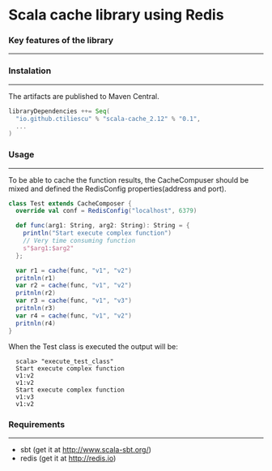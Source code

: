 # Scala cache library using Redis

### Key features of the library
____

### Instalation
____
The artifacts are published to Maven Central.
```scala
libraryDependencies ++= Seq(
  "io.github.ctiliescu" % "scala-cache_2.12" % "0.1",
  ...
)
```

### Usage
____
To be able to cache the function results, the CacheCompuser should be mixed and defined the RedisConfig properties(address and port).

```scala
class Test extends CacheComposer {
  override val conf = RedisConfig("localhost", 6379)

  def func(arg1: String, arg2: String): String = {
    println("Start execute complex function")
    // Very time consuming function
    s"$arg1:$arg2"
  };

  var r1 = cache(func, "v1", "v2")
  pritnln(r1)
  var r2 = cache(func, "v1", "v2")
  pritnln(r2)
  var r3 = cache(func, "v1", "v3")
  pritnln(r3)
  var r4 = cache(func, "v1", "v2")
  pritnln(r4)
}
```
When the Test class is executed the output will be:
```linux
  scala> "execute_test_class"
  Start execute complex function
  v1:v2
  v1:v2
  Start execute complex function
  v1:v3
  v1:v2
```

### Requirements
____
* sbt   (get it at http://www.scala-sbt.org/)
* redis (get it at http://redis.io)
